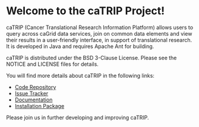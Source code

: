 Welcome to the caTRIP Project!
===============================

caTRIP (Cancer Translational Research Information Platform) allows users to query across caGrid data services, join on common data elements and view their results in a user-friendly interface, in support of translational research. It is developed in Java and requires Apache Ant for building.

caTRIP is distributed under the BSD 3-Clause License. Please see the NOTICE and LICENSE files for details.

You will find more details about caTRIP in the following links:


 * [Code Repository](https://github.com/NCIP/catrip)
 * [Issue Tracker](http://gforge.nci.nih.gov/tracker/?atid=609&group_id=131&func=browse)
 * [Documentation](https://cabig.nci.nih.gov/community/tools/caTRIP)
 * [Installation Package](https://gforge.nci.nih.gov/frs/?group_id=131&release_id=1225)
 
Please join us in further developing and improving caTRIP. 